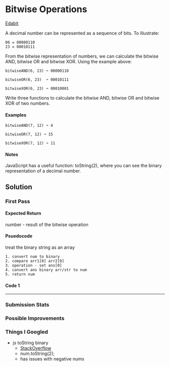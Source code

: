 # Bitwise Operations

[Edabit](https://edabit.com/challenge/vvuAkYEAArrZvmp6X)

A decimal number can be represented as a sequence of bits. To illustrate:

    06 = 00000110
    23 = 00010111

From the bitwise representation of numbers, we can calculate the bitwise AND, bitwise OR and bitwise XOR. Using the example above:

    bitwiseAND(6, 23) ➞ 00000110

    bitwiseOR(6, 23)  ➞ 00010111

    bitwiseXOR(6, 23) ➞ 00010001

Write three functions to calculate the bitwise AND, bitwise OR and bitwise XOR of two numbers.

#### Examples

    bitwiseAND(7, 12) ➞ 4

    bitwiseOR(7, 12) ➞ 15

    bitwiseXOR(7, 12) ➞ 11

#### Notes

JavaScript has a useful function: toString(2), where you can see the binary representation of a decimal number.

## Solution

### First Pass

#### Expected Return
number - result of the bitwise operation

#### Psuedocode
treat the binary string as an array

    1. convert num to binary
    2. compare arr1[0] arr2[0]
    3. operation - set ans[0]
    4. convert ans binary arr/str to num
    5. return num

#### Code 1



-----

### Submission Stats

### Possible Improvements

### Things I Googled

* js toString binary
    * [StackOverflow](https://stackoverflow.com/questions/9939760/how-do-i-convert-an-integer-to-binary-in-javascript)
    * num.toString(2);
    * has issues with negative nums